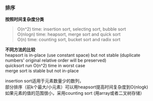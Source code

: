 ### 排序
**按照时间复杂度分类**      
> O(n^2) time: insertion sort, selecting sort, bubble sort     
O(nlogn) time: heapsort, merge sort and quick sort     
O(n) time: counting sort, bucket sort and radix sort   

**不同方法的比较**     
heapsort is in-place (use constant space) but not stable (duplicate numbers' original relative order will be preserved)    
quicksort run O(n^2) time in worst case    
merge sort is stable but not in-place     

insertion sort适用于元素数量少的数列，  
部分排序（前k个最大/小元素）可以用heapsort提高时间复杂度到O(nlogk)    
如果元素的值的范围很小，采用counting sort (用array或者二叉树存储）   


